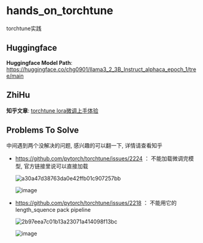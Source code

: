 # hands_on_torchtune
torchtune实践

## Huggingface
**Huggingface Model Path**: https://huggingface.co/chg0901/llama3_2_3B_Instruct_alphaca_epoch_1/tree/main

## ZhiHu

**知乎文章**: [torchtune lora微调上手体验](https://zhuanlan.zhihu.com/p/15661723645)

## Problems To Solve

中间遇到两个没解决的问题, 感兴趣的可以翻一下, 详情请查看知乎

- https://github.com/pytorch/torchtune/issues/2224 ： 不能加载微调完模型, 官方链接里说可以直接加载
  
  ![a30a47d38763da0e42ffb01c907257bb](https://github.com/user-attachments/assets/82820909-1876-45c5-a22c-10e2d7309dd3)
  
  ![image](https://github.com/user-attachments/assets/75528ed5-59b8-417b-a2ca-2ed1d1249f71)

  

- https://github.com/pytorch/torchtune/issues/2218 ： 不能用它的length_squence pack pipeline
  
  ![2b97eea7c01b13a23071a414098f13bc](https://github.com/user-attachments/assets/9e065445-528f-4050-aed3-3887ff2bd31b)

  ![image](https://github.com/user-attachments/assets/0ad6099e-c627-49a2-b10b-34d2deab6a38)
